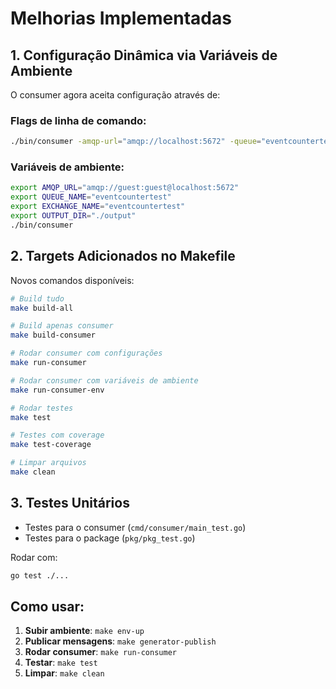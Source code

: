 # Melhorias Implementadas

## 1. Configuração Dinâmica via Variáveis de Ambiente

O consumer agora aceita configuração através de:

### Flags de linha de comando:

```bash
./bin/consumer -amqp-url="amqp://localhost:5672" -queue="eventcountertest" -exchange="eventcountertest" -output-dir="./output"
```

### Variáveis de ambiente:

```bash
export AMQP_URL="amqp://guest:guest@localhost:5672"
export QUEUE_NAME="eventcountertest"
export EXCHANGE_NAME="eventcountertest"
export OUTPUT_DIR="./output"
./bin/consumer
```

## 2. Targets Adicionados no Makefile

Novos comandos disponíveis:

```bash
# Build tudo
make build-all

# Build apenas consumer
make build-consumer

# Rodar consumer com configurações
make run-consumer

# Rodar consumer com variáveis de ambiente
make run-consumer-env

# Rodar testes
make test

# Testes com coverage
make test-coverage

# Limpar arquivos
make clean
```

## 3. Testes Unitários 

- Testes para o consumer (`cmd/consumer/main_test.go`)
- Testes para o package (`pkg/pkg_test.go`)

Rodar com:

```bash
go test ./...
```

## Como usar:

1. **Subir ambiente**: `make env-up`
2. **Publicar mensagens**: `make generator-publish`
3. **Rodar consumer**: `make run-consumer`
4. **Testar**: `make test`
5. **Limpar**: `make clean`
